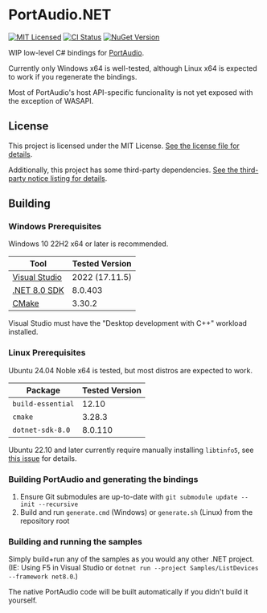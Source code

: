 PortAudio.NET
=======================================================================================================================

[![MIT Licensed](https://img.shields.io/github/license/horizongir/portaudio.net?style=flat-square)](LICENSE)
[![CI Status](https://img.shields.io/github/actions/workflow/status/horizongir/portaudio.net/PortAudioNet.yml?branch=main&style=flat-square&label=CI)](https://github.com/horizongir/PortAudio.NET/actions/workflows/PortAudioNet.yml?query=branch%3Amain)
[![NuGet Version](https://img.shields.io/nuget/v/PortAudioNet?style=flat-square)](https://www.nuget.org/packages/PortAudioNet/)

WIP low-level C# bindings for [PortAudio](https://www.portaudio.com/).

Currently only Windows x64 is well-tested, although Linux x64 is expected to work if you regenerate the bindings.

Most of PortAudio's host API-specific funcionality is not yet exposed with the exception of WASAPI.

## License

This project is licensed under the MIT License. [See the license file for details](LICENSE).

Additionally, this project has some third-party dependencies. [See the third-party notice listing for details](THIRD-PARTY-NOTICES.md).

## Building

### Windows Prerequisites

Windows 10 22H2 x64 or later is recommended.

Tool | Tested Version
-----|--------------------
[Visual Studio](https://visualstudio.microsoft.com/vs/) | 2022 (17.11.5)
[.NET 8.0 SDK](http://dot.net/) | 8.0.403
[CMake](https://cmake.org/) | 3.30.2

Visual Studio must have the "Desktop development with C++" workload installed.

### Linux Prerequisites

Ubuntu 24.04 Noble x64 is tested, but most distros are expected to work.

Package | Tested Version
--------|--------------------
`build-essential` | 12.10
`cmake` | 3.28.3
`dotnet-sdk-8.0` | 8.0.110

Ubuntu 22.10 and later currently require manually installing `libtinfo5`, see [this issue](https://github.com/MochiLibraries/Biohazrd/issues/248) for details.

### Building PortAudio and generating the bindings

1. Ensure Git submodules are up-to-date with `git submodule update --init --recursive`
2. Build and run `generate.cmd` (Windows) or `generate.sh` (Linux) from the repository root

### Building and running the samples

Simply build+run any of the samples as you would any other .NET project. (IE: Using F5 in Visual Studio or `dotnet run --project Samples/ListDevices --framework net8.0`.)

The native PortAudio code will be built automatically if you didn't build it yourself.
